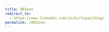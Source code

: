 ```yaml
---
title: QRZone
redirect_to:
  - https://www.linkedin.com/in/kirtspaulding/
permalink: /QRZone/
---
```





